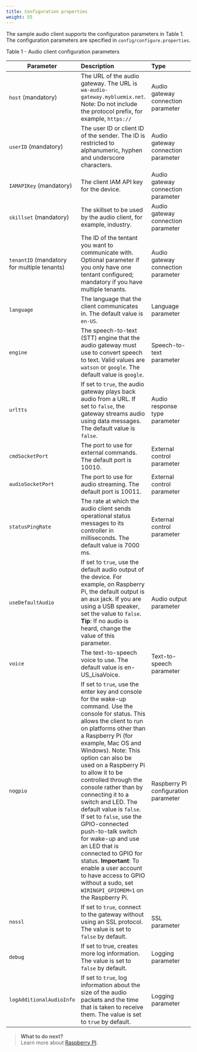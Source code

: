```yaml
---
title: Configuration properties
weight: 55
---
```


The sample audio client supports the configuration parameters in Table 1. The configuration parameters are specified in `config/configure.properties`.

Table 1 - Audio client configuration parameters

| Parameter  |Description | Type |
|-----|:-------------------------|:----------------|
| `host` (mandatory)  | The URL of the audio gateway.  The URL is `wa-audio-gateway.mybluemix.net`. Note: Do not include the protocol prefix, for example, `https://` |Audio gateway connection parameter |
| `userID` (mandatory)  | The user ID or client ID of the sender.  The ID is restricted to alphanumeric, hyphen and underscore characters. |Audio gateway connection parameter |
| `IAMAPIKey` (mandatory) | The client IAM API key for the device.  |Audio gateway connection parameter |
| `skillset`  (mandatory) | The skillset to be used by the audio client, for example, industry. | Audio gateway connection parameter  |
| `tenantID`  (mandatory for multiple tenants) | The ID of the tentant you want to communicate with. Optional parameter if you only have one tentant configured; mandatory if you have multiple tenants. | Audio gateway connection parameter  |
| `language`  | The language that the client communicates in.  The default value is `en-US`. | Language parameter  |
| `engine `  | The speech-to-text (STT) engine that the audio gateway must use to convert speech to text.  Valid values are `watson` or `google`.  The default value is `google`.   | Speech-to-text parameter |
| `urltts`  | If set to `true`, the audio gateway plays back audio from a URL.  If set to `false`, the gateway streams audio using data messages.  The default value is `false`.  | Audio response type parameter |
| `cmdSocketPort`  | The port to use for external commands. The default port is 10010.  |External control parameter |
| `audioSocketPort`  | The port to use for audio streaming.  The default port is 10011.   |External control parameter |
| `statusPingRate`  |The rate at which the audio client sends operational status messages to its controller in milliseconds. The default value is 7000 ms. | External control parameter |
| `useDefaultAudio`  | If set to `true`, use the default audio output of the device.  For example, on Raspberry Pi, the default output is an aux jack.  If you are using a USB speaker, set the value to `false`.  **Tip**: If no audio is heard, change the value of this parameter.  | Audio output parameter |
| `voice`  | The text-to-speech voice to use.  The default value is en-US_LisaVoice.  |Text-to-speech parameter |
| `nogpio`   | If set to `true`, use the enter key and console for the wake-up command. Use the console for status. This allows the client to run on platforms other than a Raspberry Pi (for example, Mac OS and Windows). Note: This option can also be used on a Raspberry Pi to allow it to be controlled through the console rather than by connecting it to a switch and LED.  The default value is `false`. If set to `false`, use the GPIO-connected push-to-talk switch for wake-up and use an LED that is connected to GPIO for status.  **Important**: To enable a user account to have access to GPIO without a sudo, set `WIRINGPI_GPIOMEM=1` on the Raspberry Pi. | Raspberry Pi configuration parameter |
| `nossl`  |If set to `true`, connect to the gateway without using an SSL protocol.  The value is set to `false` by default.    | SSL parameter |
| `debug`  |  If set to true, creates more log information.  The value is set to `false` by default. | Logging parameter |
| `logAdditionalAudioInfo`  | If set to `true`, log information about the size of the audio packets and the time that is taken to receive them. The value is set to `true` by default.  | Logging parameter |

> **What to do next?**<br/>
Learn more about [Raspberry PI]({{site.baseurl}}/audio/Using_raspberry_PI).
